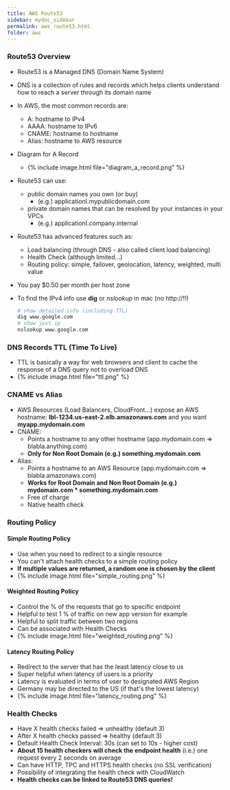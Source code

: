 ```yaml
---
title: AWS Route53
sidebar: mydoc_sidebar
permalink: aws_route53.html
folder: aws
---
```


### Route53 Overview

- Route53 is a Managed DNS (Domain Name System)
- DNS is a collection of rules and records which helps clients understand how to reach a server through its domain name
- In AWS, the most common records are:
  - A: hostname to IPv4
  - AAAA: hostname to IPv6
  - CNAME: hostname to hostname
  - Alias: hostname to AWS resource

- Diagram for A Record
  - {% include image.html file="diagram_a_record.png" %}

- Route53 can use:
  - public domain names you own (or buy)
    - (e.g.) applicationI.mypublicdomain.com
  - private domain names that can be resolved by your instances in your VPCs
    - (e.g.) applicationI.company.internal

- Route53 has advanced features such as:
  - Load balancing (through DNS - also called client load balancing)
  - Health Check (although limited...)
  - Routing policy: simple, failover, geolocation, latency, weighted, multi value

- You pay $0.50 per month per host zone

- To find the IPv4 info use **dig** or *nslookup* in mac (no http://!!)

  ```bash
  # show detailed info (including TTL)
  dig www.google.com
  # show just ip
  nslookup www.google.com
  ```

### DNS Records TTL (Time To Live)

- TTL is basically a way for web browsers and client to cache the response of a DNS query not to overload DNS
- {% include image.html file="ttl.png" %}

### CNAME vs Alias

- AWS Resources (Load Balancers, CloudFront...) expose an AWS hostname: **lbl-1234.us-east-2.elb.amazonaws.com** and you want **myapp.mydomain.com**
- CNAME:
  - Points a hostname to any other hostname (app.mydomain.com => blabla.anything.com)
  - **Only for Non Root Domain (e.g.) something.mydomain.com**
- Alias:
  - Points a hostname to an AWS Resource (app.mydomain.com => blabla.amazonaws.com)
  - **Works for Root Domain and Non Root Domain (e.g.) mydomain.com * something.mydomain.com**
  - Free of charge
  - Native health check

### Routing Policy
#### Simple Routing Policy
  - Use when you need to redirect to a single resource
  - You can't attach health checks to a simple routing policy
  - **If multiple values are returned, a random one is chosen by the client**
  - {% include image.html file="simple_routing.png" %}

#### Weighted Routing Policy
  - Control the % of the requests that go to specific endpoint
  - Helpful to test 1 % of traffic on new app version for example
  - Helpful to split traffic between two regions
  - Can be associated with Health Checks
  - {% include image.html file="weighted_routing.png" %}

#### Latency Routing Policy
  - Redirect to the server that has the least latency close to us
  - Super helpful when latency of users is a priority
  - Latency is evaluated in terms of user to designated AWS Region
  - Germany may be directed to the US (if that's the lowest latency)
  - {% include image.html file="latency_routing.png" %}

### Health Checks

-  Have X health checks failed => unhealthy (default 3)
-  After X health checks passed => healthy (default 3)
-  Default Health Check Interval: 30s (can set to 10s - higher cost)
-  **About 15 health checkers will check the endpoint health** (i.e.) one request every 2 seconds on average
-  Can have HTTP, TPC and HTTPS health checks (no SSL verification)
-  Possibility of integrating the health check with CloudWatch
-  **Health checks can be linked to Route53 DNS queries!**